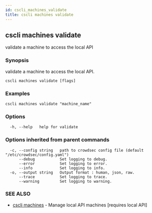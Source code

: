```yaml
---
id: cscli_machines_validate
title: cscli machines validate
---
```

## cscli machines validate

validate a machine to access the local API

### Synopsis

validate a machine to access the local API.

```
cscli machines validate [flags]
```

### Examples

```
cscli machines validate "machine_name"
```

### Options

```
  -h, --help   help for validate
```

### Options inherited from parent commands

```
  -c, --config string   path to crowdsec config file (default "/etc/crowdsec/config.yaml")
      --debug           Set logging to debug.
      --error           Set logging to error.
      --info            Set logging to info.
  -o, --output string   Output format : human, json, raw.
      --trace           Set logging to trace.
      --warning         Set logging to warning.
```

### SEE ALSO

* [cscli machines](/docs/v1.0/cscli/cscli_machines)	 - Manage local API machines [requires local API]

